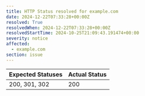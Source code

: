 ```yaml
---
title: HTTP Status resolved for example.com
date: 2024-12-22T07:33:28+00:00Z
resolved: True
resolvedWhen: 2024-12-22T07:33:28+00:00Z
resolvedStartTime: 2024-10-25T21:09:43.191474+00:00
severity: notice
affected:
  - example.com
section: issue
---
```


| Expected Statuses | Actual Status  |
|-------------------|----------------|
| 200, 301, 302 | 200 |
